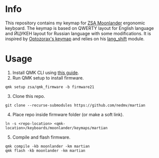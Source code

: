 # Info

This repository contains my keymap for [ZSA Moonlander](https://www.zsa.io/moonlander/) ergonomic keyboard. The keymap is based on QWERTY layout for English language and ЙЦУКЕН layout for Russian language with some modifications. It is inspired by [Optozorax's keymap](https://github.com/optozorax/moonlander) and relies on his [lang_shift](https://github.com/klavarog/lang_shift) module.

# Usage
1. Install QMK CLI using [this guide](https://docs.qmk.fm/#/newbs_getting_started?id=set-up-your-environment).
2. Run QMK setup to install firmware.
```
qmk setup zsa/qmk_firmware -b firmware21
```
3. Clone this repo. 
```
git clone --recurse-submodules https://github.com/nedmv/martian
```
4. Place repo inside firmware folder (or make a soft link).
```
ln -s <repo-location> <qmk-location>/keyboards/moonlander/keymaps/martian
```
5. Compile and flash firmware.
```
qmk compile -kb moonlander -km martian
qmk flash -kb moonlander -km martian
```